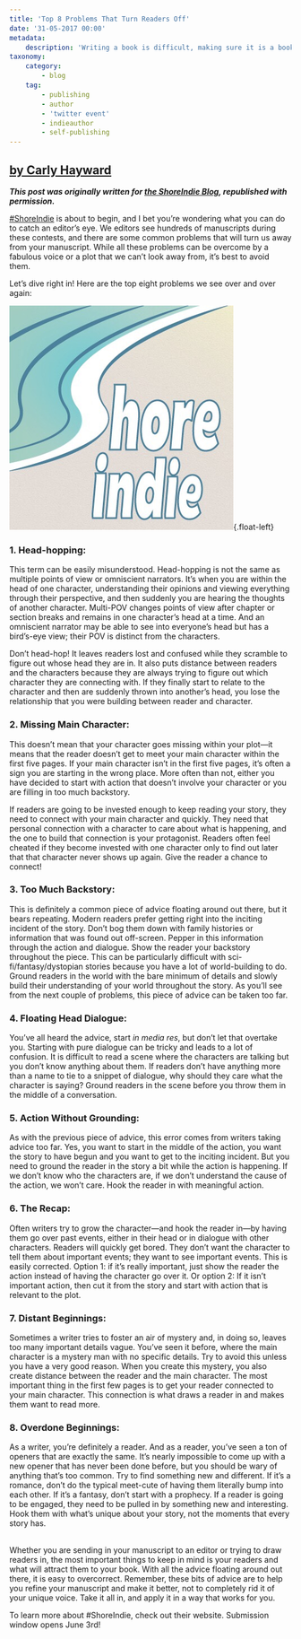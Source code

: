 ```yaml
---
title: 'Top 8 Problems That Turn Readers Off'
date: '31-05-2017 00:00'
metadata:
    description: 'Writing a book is difficult, making sure it is a book readers will want to pick up, is even harder. Check out this post to learn more about some common problems that make readers put down your book.'
taxonomy:
    category:
        - blog
    tag:
        - publishing
        - author
        - 'twitter event'
        - indieauthor
        - self-publishing
---
```


## [by Carly Hayward](http://booklighteditorial.com/team#carly)

_**This post was originally written for [the ShoreIndie Blog](https://shoreindie.blogspot.com/2017/05/top-8-problems-that-turn-readers-off.html?target=_blank), republished with permission.**_

[#ShoreIndie](https://shoreindie.blogspot.com/p/about.html?target=_blank) is about to begin, and I bet you’re wondering what you can do to catch an editor’s eye. We editors see hundreds of manuscripts during these contests, and there are some common problems that will turn us away from your manuscript. While all these problems can be overcome by a fabulous voice or a plot that we can’t look away from, it’s best to avoid them.

Let’s dive right in! Here are the top eight problems we see over and over again:

![ShoreIndie](Image%20uploaded%20from%20iOS.jpg?cropResize=300,300){.float-left}

### 1. Head-hopping: 
This term can be easily misunderstood. Head-hopping is not the same as multiple points of view or omniscient narrators. It’s when you are within the head of one character, understanding their opinions and viewing everything through their perspective, and then suddenly you are hearing the thoughts of another character. Multi-POV changes points of view after chapter or section breaks and remains in one character’s head at a time. And an omniscient narrator may be able to see into everyone’s head but has a bird’s-eye view; their POV is distinct from the characters. 

Don’t head-hop! It leaves readers lost and confused while they scramble to figure out whose head they are in. It also puts distance between readers and the characters because they are always trying to figure out which character they are connecting with. If they finally start to relate to the character and then are suddenly thrown into another’s head, you lose the relationship that you were building between reader and character.

### 2. Missing Main Character: 
This doesn’t mean that your character goes missing within your plot—it means that the reader doesn’t get to meet your main character within the first five pages. If your main character isn’t in the first five pages, it’s often a sign you are starting in the wrong place. More often than not, either you have decided to start with action that doesn’t involve your character or you are filling in too much backstory.

If readers are going to be invested enough to keep reading your story, they need to connect with your main character and quickly. They need that personal connection with a character to care about what is happening, and the one to build that connection is your protagonist. Readers often feel cheated if they become invested with one character only to find out later that that character never shows up again. Give the reader a chance to connect!

### 3. Too Much Backstory:
This is definitely a common piece of advice floating around out there, but it bears repeating. Modern readers prefer getting right into the inciting incident of the story. Don’t bog them down with family histories or information that was found out off-screen. Pepper in this information through the action and dialogue. Show the reader your backstory throughout the piece. This can be particularly difficult with sci-fi/fantasy/dystopian stories because you have a lot of world-building to do. Ground readers in the world with the bare minimum of details and slowly build their understanding of your world throughout the story. As you’ll see from the next couple of problems, this piece of advice can be taken too far.

### 4. Floating Head Dialogue:
You’ve all heard the advice, start _in media res_, but don’t let that overtake you. Starting with pure dialogue can be tricky and leads to a lot of confusion. It is difficult to read a scene where the characters are talking but you don’t know anything about them. If readers don’t have anything more than a name to tie to a snippet of dialogue, why should they care what the character is saying? Ground readers in the scene before you throw them in the middle of a conversation.

### 5. Action Without Grounding:
As with the previous piece of advice, this error comes from writers taking advice too far. Yes, you want to start in the middle of the action, you want the story to have begun and you want to get to the inciting incident. But you need to ground the reader in the story a bit while the action is happening. If we don’t know who the characters are, if we don’t understand the cause of the action, we won’t care. Hook the reader in with meaningful action.

### 6. The Recap:
Often writers try to grow the character—and hook the reader in—by having them go over past events, either in their head or in dialogue with other characters. Readers will quickly get bored. They don’t want the character to tell them about important events; they want to see important events. This is easily corrected. Option 1: if it’s really important, just show the reader the action instead of having the character go over it. Or option 2: If it isn’t important action, then cut it from the story and start with action that is relevant to the plot.

### 7. Distant Beginnings:
Sometimes a writer tries to foster an air of mystery and, in doing so, leaves too many important details vague. You’ve seen it before, where the main character is a mystery man with no specific details. Try to avoid this unless you have a very good reason. When you create this mystery, you also create distance between the reader and the main character. The most important thing in the first few pages is to get your reader connected to your main character. This connection is what draws a reader in and makes them want to read more.

### 8. Overdone Beginnings:
As a writer, you’re definitely a reader. And as a reader, you’ve seen a ton of openers that are exactly the same. It’s nearly impossible to come up with a new opener that has never been done before, but you should be wary of anything that’s too common. Try to find something new and different. If it’s a romance, don’t do the typical meet-cute of having them literally bump into each other. If it’s a fantasy, don’t start with a prophecy. If a reader is going to be engaged, they need to be pulled in by something new and interesting. Hook them with what’s unique about your story, not the moments that every story has.
<br>
<br>

Whether you are sending in your manuscript to an editor or trying to draw readers in, the most important things to keep in mind is your readers and what will attract them to your book. With all the advice floating around out there, it is easy to overcorrect. Remember, these bits of advice are to help you refine your manuscript and make it better, not to completely rid it of your unique voice. Take it all in, and apply it in a way that works for you.

To learn more about #ShoreIndie, check out their website. Submission window opens June 3rd!

